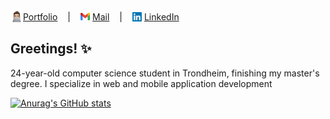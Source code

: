 <div style="display: flex; align-items: center; gap: 1rem;">
  <a href="https://edvardsen.dev" style="display: flex; align-items:center;">
    <img src="./assets/memoji-computer.png" alt="memoji" width="20" height="20" />Portfolio
  </a>
  |
  <a href="mailto:joakimedvardsen2000@gmail.com" style="display: flex; align-items: center;">
    <img src="./assets/gmail-logo.png" alt="gmail logo" width="15" height="12" style="margin-right: 0.25rem" />Mail
  </a>
  |
  <a href="" style="display: flex; align-items: center;">
    <img src="./assets/linkedin-logo.png" alt="LinkedIn logo" width="15" height="15" style="margin-right: 0.25rem">
    LinkedIn
  </a>
</div>

## Greetings! ✨

24-year-old computer science student in Trondheim, finishing my master's degree. I specialize in web and mobile application development

[![Anurag's GitHub stats](https://github-readme-stats.vercel.app/api?username=jKm00&hide=contribs&show_icons=true&theme=dark)](https://github.com/anuraghazra/github-readme-stats)
